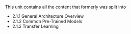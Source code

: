 This unit contains all the content that formerly was split into
- 2.1.1 General Architecture Overview
- 2.1.2 Common Pre-Trained Models
- 2.1.3 Transfer Learning